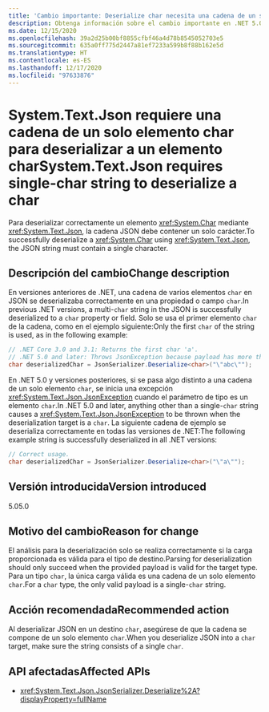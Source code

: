 ```yaml
---
title: 'Cambio importante: Deserialize char necesita una cadena de un solo carácter'
description: Obtenga información sobre el cambio importante en .NET 5.0, por el que System.Text.Json requiere una cadena de un solo elemento char en JSON al realizar una deserialización a un destino de un carácter.
ms.date: 12/15/2020
ms.openlocfilehash: 39a2d25b00bf8855cfbf46a4d78b8545052703e5
ms.sourcegitcommit: 635a0ff775d2447a81ef7233a599b8f88b162e5d
ms.translationtype: HT
ms.contentlocale: es-ES
ms.lasthandoff: 12/17/2020
ms.locfileid: "97633876"
---
```

# <a name="systemtextjson-requires-single-char-string-to-deserialize-a-char"></a><span data-ttu-id="8dd72-103">System.Text.Json requiere una cadena de un solo elemento char para deserializar a un elemento char</span><span class="sxs-lookup"><span data-stu-id="8dd72-103">System.Text.Json requires single-char string to deserialize a char</span></span>

<span data-ttu-id="8dd72-104">Para deserializar correctamente un elemento <xref:System.Char> mediante <xref:System.Text.Json>, la cadena JSON debe contener un solo carácter.</span><span class="sxs-lookup"><span data-stu-id="8dd72-104">To successfully deserialize a <xref:System.Char> using <xref:System.Text.Json>, the JSON string must contain a single character.</span></span>

## <a name="change-description"></a><span data-ttu-id="8dd72-105">Descripción del cambio</span><span class="sxs-lookup"><span data-stu-id="8dd72-105">Change description</span></span>

<span data-ttu-id="8dd72-106">En versiones anteriores de .NET, una cadena de varios elementos `char` en JSON se deserializaba correctamente en una propiedad o campo `char`.</span><span class="sxs-lookup"><span data-stu-id="8dd72-106">In previous .NET versions, a multi-`char` string in the JSON is successfully deserialized to a `char` property or field.</span></span> <span data-ttu-id="8dd72-107">Solo se usa el primer elemento `char` de la cadena, como en el ejemplo siguiente:</span><span class="sxs-lookup"><span data-stu-id="8dd72-107">Only the first `char` of the string is used, as in the following example:</span></span>

```csharp
// .NET Core 3.0 and 3.1: Returns the first char 'a'.
// .NET 5.0 and later: Throws JsonException because payload has more than one char.
char deserializedChar = JsonSerializer.Deserialize<char>("\"abc\"");
```

<span data-ttu-id="8dd72-108">En .NET 5.0 y versiones posteriores, si se pasa algo distinto a una cadena de un solo elemento `char`, se inicia una excepción <xref:System.Text.Json.JsonException> cuando el parámetro de tipo es un elemento `char`.</span><span class="sxs-lookup"><span data-stu-id="8dd72-108">In .NET 5.0 and later, anything other than a single-`char` string causes a <xref:System.Text.Json.JsonException> to be thrown when the deserialization target is a `char`.</span></span> <span data-ttu-id="8dd72-109">La siguiente cadena de ejemplo se deserializa correctamente en todas las versiones de .NET:</span><span class="sxs-lookup"><span data-stu-id="8dd72-109">The following example string is successfully deserialized in all .NET versions:</span></span>

```csharp
// Correct usage.
char deserializedChar = JsonSerializer.Deserialize<char>("\"a\"");
```

## <a name="version-introduced"></a><span data-ttu-id="8dd72-110">Versión introducida</span><span class="sxs-lookup"><span data-stu-id="8dd72-110">Version introduced</span></span>

<span data-ttu-id="8dd72-111">5.0</span><span class="sxs-lookup"><span data-stu-id="8dd72-111">5.0</span></span>

## <a name="reason-for-change"></a><span data-ttu-id="8dd72-112">Motivo del cambio</span><span class="sxs-lookup"><span data-stu-id="8dd72-112">Reason for change</span></span>

<span data-ttu-id="8dd72-113">El análisis para la deserialización solo se realiza correctamente si la carga proporcionada es válida para el tipo de destino.</span><span class="sxs-lookup"><span data-stu-id="8dd72-113">Parsing for deserialization should only succeed when the provided payload is valid for the target type.</span></span> <span data-ttu-id="8dd72-114">Para un tipo `char`, la única carga válida es una cadena de un solo elemento `char`.</span><span class="sxs-lookup"><span data-stu-id="8dd72-114">For a `char` type, the only valid payload is a single-`char` string.</span></span>

## <a name="recommended-action"></a><span data-ttu-id="8dd72-115">Acción recomendada</span><span class="sxs-lookup"><span data-stu-id="8dd72-115">Recommended action</span></span>

<span data-ttu-id="8dd72-116">Al deserializar JSON en un destino `char`, asegúrese de que la cadena se compone de un solo elemento `char`.</span><span class="sxs-lookup"><span data-stu-id="8dd72-116">When you deserialize JSON into a `char` target, make sure the string consists of a single `char`.</span></span>

## <a name="affected-apis"></a><span data-ttu-id="8dd72-117">API afectadas</span><span class="sxs-lookup"><span data-stu-id="8dd72-117">Affected APIs</span></span>

- <xref:System.Text.Json.JsonSerializer.Deserialize%2A?displayProperty=fullName>

<!--

### Affected APIs

- `Overload:System.Text.Json.JsonSerializer.Deserialize`

### Category

Serialization

-->
